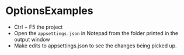 # OptionsExamples

- Ctrl + F5 the project
- Open the `appsettings.json` in Notepad from the folder printed in the output window
- Make edits to appsettings.json to see the changes being picked up.
